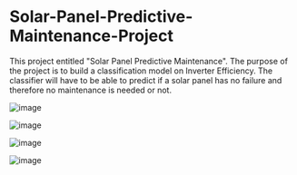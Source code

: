 # Solar-Panel-Predictive-Maintenance-Project
This project entitled "Solar Panel Predictive Maintenance". The purpose of the project is to build a classification model on Inverter Efficiency. The classifier will have to be able to predict if a solar panel has no failure and therefore no maintenance is needed or not.



![image](https://github.com/MuhammadAqhariNasrin/Solar-Panel-Predictive-Maintenance-Project/assets/55645968/a6a0d85f-10c0-4b0b-9a23-4a38633a2f0b)


![image](https://github.com/MuhammadAqhariNasrin/Solar-Panel-Predictive-Maintenance-Project/assets/55645968/a541e80f-5b41-4378-a870-c5dbddc68907)


![image](https://github.com/MuhammadAqhariNasrin/Solar-Panel-Predictive-Maintenance-Project/assets/55645968/1092cf3c-e3ce-40ce-939c-8cb3bf573f15)

![image](https://github.com/MuhammadAqhariNasrin/Solar-Panel-Predictive-Maintenance-Project/assets/55645968/001f1819-c620-4039-9a83-3e3f10d49416)
